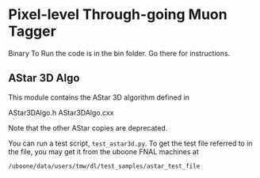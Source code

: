 # Pixel-level Through-going Muon Tagger

Binary To Run the code is in the bin folder. Go there for instructions.

## AStar 3D Algo

This module contains the AStar 3D algorithm defined in

  AStar3DAlgo.h
  AStar3DAlgo.cxx

Note that the other AStar copies are deprecated.

You can run a test script, `test_astar3d.py`.  To get the test file referred to in the file, you may get it from the uboone FNAL machines at

    /uboone/data/users/tmw/dl/test_samples/astar_test_file





